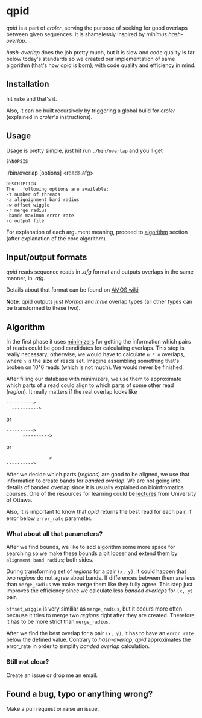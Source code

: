 # qpid

*qpid* is a part of *croler*, serving the purpose of seeking for good
overlaps between given sequences. It is shamelessly inspired by *minimus
hash-overlap*.

*hash-overlap* does the job pretty much, but it is slow and  code
quality is far below today's standards so we created our implementation
of same algorithm (that's how qpid is born); with code quality and
efficiency in mind.

## Installation
hit `make` and that's it.

Also, it can be built recursively by triggering a global build for
*croler* (explained in *croler*'s instructions).

## Usage
Usage is pretty simple, just hit run `./bin/overlap` and you'll get

    SYNOPSIS
./bin/overlap [options] <reads.afg>

    DESCRIPTION
    The   following options are available:
    -t number of threads
    -a alignignment band radius
    -w offset wiggle
    -r merge radius
    -bande maximum error rate
    -o output file

For explanation of each argument meaning, proceed to
[algorithm](#algorithm) section (after explanation of the core algorithm).

## Input/output formats
*qpid* reads sequence reads in *.afg* format and outputs overlaps in the
same manner, in *.afg*.

Details about that format can be found on [AMOS
wiki](http://sourceforge.net/apps/mediawiki/amos/index.php?title=Message_Types#Overlap_t_:_Universal_t)

**Note**: qpid outputs just *Normal* and *Innie* overlap types (all
other types can be transformed to these two).

## Algorithm
In the first phase it uses
[minimizers](http://bioinformatics.oxfordjournals.org/content/20/18/3363.long)
for getting the information which pairs of reads could be good
candidates for calculating overlaps. This step is really necessary;
otherwise, we would have to calculate `n * n` overlaps, where `n` is the
size of reads set. Imagine assembling something that's broken on 10^6
reads (which is not much). We would never be finished.

After filling our database with minimizers, we use them to approximate
which parts of a read could align to which parts of some other read
(*region*).
It really matters if the real overlap looks like 
```
---------->
  ---------->
```
or
```
---------->
      ---------->
```
or
```
      ---------->
---------->
```

After we decide which parts (*regions*) are good to be aligned, we use
that information to create bands for *banded overlap*. We are not going
into details of banded overlap since it is usually explained on
bioinfromatics courses. One of the resources for learning could be
[lectures](http://www.site.uottawa.ca/~lucia/courses/5126-10/lecturenotes/03-05SequenceSimilarity.pdf)
from University of Ottawa.

Also, it is important to know that *qpid* returns the best read for each
pair, if error below `error_rate` parameter.

### What about all that parameters?
After we find bounds, we like to add algorithm some more space for
searching so we make these bounds a bit looser and extend them by
`alignment band radius`; both sides.

During transforming set of *regions* for a pair `(x, y)`, it could
happen that two *regions* do not agree about bands. If differences
between them are less than `merge_radius` we make merge them like they
fully agree. This step just improves the efficiency since we calculate
less *banded overlaps* for `(x, y)` pair.

`offset_wiggle` is very similiar as `merge_radius`, but it occurs more
often because it tries to merge two *regions* right after they are
created. Therefore, it has to be more strict than `merge_radius`.

After we find the best overlap for a pair `(x, y)`, it has to have an
`error_rate` below the defined value. Contrary to *hash-overlap*, *qpid*
approximates the error_rate in order to simplify *banded overlap*
calculation.

### Still not clear?
Create an issue or drop me an email.

## Found a bug, typo or anything wrong?
Make a pull request or raise an issue.
